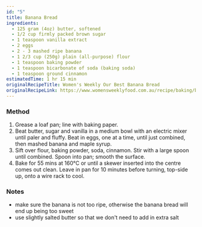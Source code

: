 ```yaml
---
id: "5"
title: Banana Bread
ingredients:
  - 125 gram (4oz) butter, softened
  - 1/2 cup firmly packed brown sugar
  - 1 teaspoon vanilla extract
  - 2 eggs
  - 2 - 3 mashed ripe banana
  - 1 2/3 cup (250g) plain (all-purpose) flour
  - 1 teaspoon baking powder
  - 1 teaspoon bicarbonate of soda (baking soda)
  - 1 teaspoon ground cinnamon
estimatedTime: 1 hr 15 min
originalRecipeTitle: Women's Weekly Our Best Banana Bread
originalRecipeLink: https://www.womensweeklyfood.com.au/recipe/baking/banana-bread-recipe-10338/
---
```


### Method

1. Grease a loaf pan; line with baking paper.
2. Beat butter, sugar and vanilla in a medium bowl with an electric mixer until paler and fluffy. Beat in eggs, one at a time, until just combined, then mashed banana and maple syrup.
3. Sift over flour, baking powder, soda, cinnamon. Stir with a large spoon until combined. Spoon into pan; smooth the surface.
4. Bake for 55 mins at 160°C or until a skewer inserted into the centre comes out clean. Leave in pan for 10 minutes before turning, top-side up, onto a wire rack to cool.

### Notes

- make sure the banana is not too ripe, otherwise the banana bread will end up being too sweet
- use slightly salted butter so that we don't need to add in extra salt

